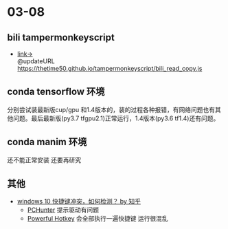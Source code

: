 # 03-08
## bili tampermonkeyscript
- [link->](https://github.com/thetime50/tampermonkeyscript/blob/master/bili_read_copy.js)  
  @updateURL    https://thetime50.github.io/tampermonkeyscript/bili_read_copy.js

## conda tensorflow 环境
分别尝试装最新版cup/gpu 和1.4版本的，装的过程各种报错，有网络问题也有其他问题。最后最新版(py3.7 tfgpu2.1)正常运行，1.4版本(py3.6 tf1.4)还有问题。

## conda manim 环境
还不能正常安装 还要再研究

## 其他

- [windows 10 快捷键冲突，如何检测？ by 知乎](https://www.zhihu.com/question/53785379/answer/882848061)  
  - [PCHunter](http://www.xuetr.com/) 提示驱动有问题
  - [Powerful Hotkey](http://hkcmdr.anymania.com/index.html) 会全部执行一遍快捷键 运行很混乱